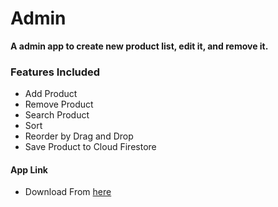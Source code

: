 # Admin
**A admin app to create new product list, edit it, and remove it.**

### Features Included
* Add Product
* Remove Product
* Search Product
* Sort
* Reorder by Drag and Drop
* Save Product to Cloud Firestore

#### App Link
* Download From [here](https://github.com/Jitendrap1702/RecyclerCart/releases/download/Latest/Admin1.apk) 
